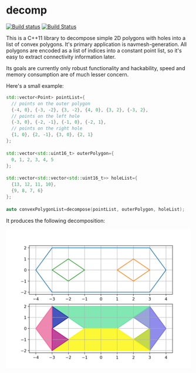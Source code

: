 # decomp

[![Build status](https://ci.appveyor.com/api/projects/status/485fudsl4vv5ikfy?svg=true)](https://ci.appveyor.com/project/ltjax/decomp)
[![Build Status](https://api.travis-ci.org/ltjax/decomp.svg?branch=master)](https://travis-ci.org/ltjax/decomp)

This is a C++11 library to decompose simple 2D polygons with holes into a list of convex polygons.
It's primary application is navmesh-generation. All polygons are encoded as a list of indices
into a constant point list, so it's easy to extract connectivity information later.

Its goals are currently only robust functionality and hackability,
speed and memory consumption are of much lesser concern.

Here's a small example:

```C++
std::vector<Point> pointList={
  // points on the outer polygon
  {-4, 0}, {-3, -2}, {3, -2}, {4, 0}, {3, 2}, {-3, 2},
  // points on the left hole
  {-3, 0}, {-2, -1}, {-1, 0}, {-2, 1},
  // points on the right hole
  {1, 0}, {2, -1}, {3, 0}, {2, 1}
};

std::vector<std::uint16_t> outerPolygon={
  0, 1, 2, 3, 4, 5
};

std::vector<std::vector<std::uint16_t>> holeList={
  {13, 12, 11, 10},
  {9, 8, 7, 6}
};

auto convexPolygonList=decompose(pointList, outerPolygon, holeList);
```

It produces the following decomposition:

![](demo/demo.png)
